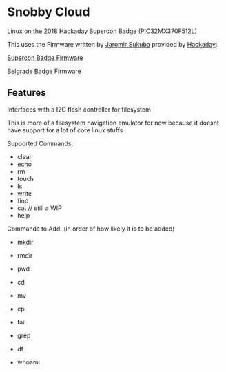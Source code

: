 # Snobby Cloud
Linux on the 2018 Hackaday Supercon Badge (PIC32MX370F512L)

This uses the Firmware written by [Jaromir Sukuba](https://github.com/jaromir-sukuba) provided by [Hackaday](https://hackaday.com "hackaday.com"):

[Supercon Badge Firmware](https://github.com/Hack-a-Day/2018-Supercon-Badge "Github")

[Belgrade Badge Firmware](https://github.com/Hack-a-Day/basic-badge "Github")

## Features
Interfaces with a I2C flash controller for filesystem

This is more of a filesystem navigation emulator for now because it doesnt have support for a lot of core linux stuffs

Supported Commands:
- clear
- echo
- rm
- touch
- ls
- write
- find
- cat // still a WIP
- help

Commands to Add: (in order of how likely it is to be added)
- mkdir
- rmdir
- pwd
- cd
- mv
- cp

- tail
- grep
- df
- whoami

